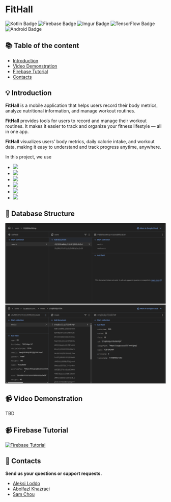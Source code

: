 # FitHall

<p>
  
<img alt="Kotlin Badge" src="https://img.shields.io/badge/Kotlin-7F52FF?style=for-the-badge&logo=Kotlin&logoColor=white" />

<img alt="Firebase Badge" src="https://img.shields.io/badge/Firebase-DD2C00?style=for-the-badge&logo=firebase&logoColor=fff" />

<img alt="Imgur Badge" src="https://img.shields.io/badge/Imgur-1BB76E?style=for-the-badge&logo=imgur&logoColor=white" />

<img alt="TensorFlow Badge" src="https://img.shields.io/badge/TensorFlow-FF6F00?style=for-the-badge&logo=tensorflow&logoColor=white" />

<img alt="Android Badge" src="https://img.shields.io/badge/Android-3DDC84?style=for-the-badge&logo=android&logoColor=white" />

</p>

## :books: Table of the content

- [Introduction](#bulb-introduction)
- [Video Demonstration](#video_camera-video-demonstration)
- [Firebase Tutorial](#video_camera-firebase-tutorial)
- [Contacts](#email-contacts)

## :bulb: Introduction

**FitHall** is a mobile application that helps users record their body metrics, analyze nutritional information, and manage workout routines.

**FitHall** provides tools for users to record and manage their workout routines. It makes it easier to track and organize your fitness lifestyle — all in one app.

**FitHall** visualizes users' body metrics, daily calorie intake, and workout data, making it easy to understand and track progress anytime, anywhere.

In this project, we use

- <img src="https://img.shields.io/badge/Authentication-Firebase-DD2C00">
- <img src="https://img.shields.io/badge/Database-Firestore-316192">
- <img src="https://img.shields.io/badge/ImageStorage-Imgur-1BB76E">
- <img src="https://img.shields.io/badge/MachineLearning-TensorFlow-FF6F00">
- <img src="https://img.shields.io/badge/Nutrition Data-USDA API-303030">
- <img src="https://img.shields.io/badge/Workout Data-Wger API-008ad7">

## :floppy_disk: Database Structure

![DB Structure](/app/src/main/res/drawable/db_structure.png)
![Meal Object](/app/src/main/res/drawable/meal_obj.png)

## :video_camera: Video Demonstration

TBD

## :video_camera: Firebase Tutorial

[![Firebase Tutorial](https://img.youtube.com/vi/FCJT323--5A/0.jpg)](https://www.youtube.com/watch?v=FCJT323--5A)

## :email: Contacts

**Send us your questions or support requests.**

- [Aleksi Loddo](mailto:t3loal00@students.oamk.fi)
- [Abolfazl Khazraei](mailto:t3khab00@students.oamk.fi)
- [Sam Chou](mailto:t3chsa01@students.oamk.fi)

